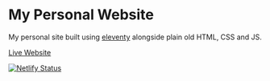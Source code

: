 # My Personal Website

My personal site built using [eleventy](https://www.11ty.dev) alongside plain old HTML, CSS and JS.

[Live Website](https://jpetrillo.com)

[![Netlify Status](https://api.netlify.com/api/v1/badges/35edb60c-ebfd-4a97-b8cb-f5de87563206/deploy-status)](https://app.netlify.com/sites/frosty-stonebraker-8cc9c4/deploys)
